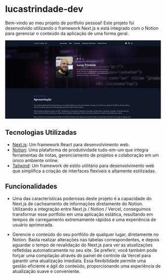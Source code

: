 
# lucastrindade-dev

Bem-vindo ao meu projeto de portfolio pessoal! Este projeto foi desenvolvido utilizando o framework Next.js e está integrado com o Notion para gerenciar o conteúdo da aplicação de uma forma geral.

<div align="center">
  <img src="public/images/screenshots/Captura de tela.png" alt="lucastrindade-dev" width="800">
</div>

## Tecnologias Utilizadas

- [Next.js](https://nextjs.org/): Um framework React para desenvolvimento web.
- [Notion](https://www.notion.so/): Uma plataforma de produtividade tudo-em-um que integra ferramentas de notas, gerenciamento de projetos e colaboração em um único ambiente online.
- [Tailwind](https://tailwindcss.com/): Um framework de estilo utilitário para desenvolvimento web que simplifica a criação de interfaces flexíveis e altamente estilizadas.

## Funcionalidades

- Uma das características poderosas deste projeto é a capacidade do Next.js de cacheamento de informações diretamente do Notion. Utilizando a integração entre Next.js / Notion / Vercel, conseguimos transformar esse portfolio em uma aplicação estática, resultando em tempos de carregamento extremamente rápidos e uma experiência de usuário aprimorada.

- Gerencie o conteúdo do seu portfólio de qualquer lugar, diretamente no Notion. Basta realizar alterações nas tabelas correspondentes, e depois aguardar o tempo de revalidação do Next.js para ver as atualizações refletidas automaticamente no seu site. Se preferir, você também pode forçar uma compilação através do painel de controle da Vercel para garantir uma atualização imediata. Essa flexibilidade permite uma gestão eficiente e ágil do conteúdo, proporcionando uma experiência de atualização suave e conveniente.